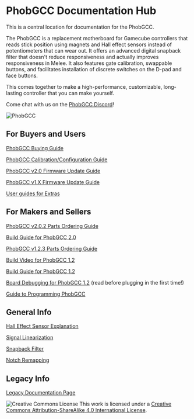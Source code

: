 # PhobGCC Documentation Hub
This is a central location for documentation for the PhobGCC.

The PhobGCC is a replacement motherboard for Gamecube controllers that reads stick position using magnets and Hall effect sensors instead of potentiometers that can wear out.
It offers an advanced digital snapback filter that doesn't reduce responsiveness and actually improves responsiveness in Melee.
It also features gate calibration, swappable buttons, and facilitates installation of discrete switches on the D-pad and face buttons.

This comes together to make a high-performance, customizable, long-lasting controller that you can make yourself.

Come chat with us on the [PhobGCC Discord](https://discord.gg/eNJ7xWMvxf)!

![PhobGCC](https://github.com/PhobGCC/PhobGCC-doc/blob/main/For_Makers/BuildPics_1.2.2/CVAC1118_1lwoupq-output.jpg?raw=true)

## For Buyers and Users

[PhobGCC Buying Guide](https://github.com/PhobGCC/PhobGCC-doc/blob/main/For_Users/Phob_Buying_Guide.md)

[PhobGCC Calibration/Configuration Guide](https://github.com/PhobGCC/PhobGCC-doc/blob/main/For_Users/Phob_Calibration_Guide_v0.27.md)

[PhobGCC v2.0 Firmware Update Guide](https://github.com/PhobGCC/PhobGCC-doc/blob/main/For_Users/Phob2_Programming_Guide.md)

[PhobGCC v1.X Firmware Update Guide](https://github.com/PhobGCC/PhobGCC-doc/blob/main/For_Users/Phob_Programming_Guide.md)

[User guides for Extras](https://github.com/PhobGCC/PhobGCC-doc/tree/main/For_Users/Extras_Guides)

## For Makers and Sellers

[PhobGCC v2.0.2 Parts Ordering Guide](https://github.com/PhobGCC/PhobGCC-doc/blob/main/For_Makers/Phob2_Ordering_Guide.md)

[Build Guide for PhobGCC 2.0](https://github.com/PhobGCC/PhobGCC-doc/blob/main/For_Makers/Build_Guide_2.0.md)

[PhobGCC v1.2.3 Parts Ordering Guide](https://github.com/PhobGCC/PhobGCC-doc/blob/main/For_Makers/Phob_Ordering_Guide.md)

[Build Video for PhobGCC 1.2](https://youtu.be/0QmgswFa1cA)

[Build Guide for PhobGCC 1.2](https://github.com/PhobGCC/PhobGCC-doc/blob/main/For_Makers/Build_Guide_1.2.md)

[Board Debugging for PhobGCC 1.2](https://github.com/PhobGCC/PhobGCC-doc/blob/main/For_Makers/Board_Level_Debugging_1.2.md) (read before plugging in the first time!)

[Guide to Programming PhobGCC](https://github.com/PhobGCC/PhobGCC-doc/blob/main/For_Users/Phob_Programming_Guide.md)

## General Info

[Hall Effect Sensor Explanation](https://github.com/PhobGCC/PhobGCC-doc/blob/main/General_Info/Hall_Effect_Sensors.md)

[Signal Linearization](https://github.com/PhobGCC/PhobGCC-doc/blob/main/General_Info/Signal_Linearization.md)

[Snapback Filter](https://github.com/PhobGCC/PhobGCC-doc/blob/main/General_Info/Snapback_Filter.md)

[Notch Remapping](https://github.com/PhobGCC/PhobGCC-doc/blob/main/General_Info/Notch_Remapping.md)

## Legacy Info

[Legacy Documentation Page](https://github.com/PhobGCC/PhobGCC-doc/blob/main/LEGACY.md)

![Creative Commons License](https://i.creativecommons.org/l/by-sa/4.0/88x31.png)
This work is licensed under a [Creative Commons Attribution-ShareAlike 4.0 International License](http://creativecommons.org/licenses/by-sa/4.0/).
